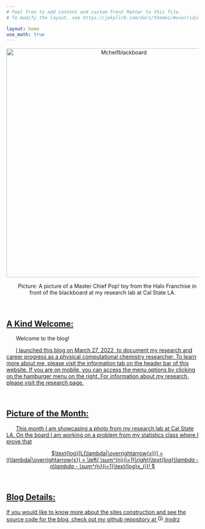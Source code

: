 ```yaml
---
# Feel free to add content and custom Front Matter to this file.
# To modify the layout, see https://jekyllrb.com/docs/themes/#overriding-theme-defaults

layout: home
use_math: true
---
```


<style type="text/css" media="screen">
  .container {
    margin: 10px auto;
    text-align: center;
  }
  p { text-indent: 25px; }
  noind {
    text-indent: 0;
  }
</style>
<!-- Legend:           -->
<!-- noind = no indent -->


<div class="container">
<img src="https://i.ibb.co/cC8qBxk/IMG-9701.jpg" alt="Mcheifblackboard" title="MasterCheifBlackboard" width=600>

<p>Picture: A picture of a Master Chief Pop! toy from the Halo Franchise in front of the blackboard at my research lab at Cal State LA. </p></div>
<!-- must put the p and div at the end of the sentence here -->

<br>

<h2><u>A Kind Welcome: </u></h2>

Welcome to the blog! <u>

I launched this blog on March 27, 2022, to document my research and career progress as a physical computational chemistry researcher. To learn more about me, please visit the information tab on the header bar of this website. If you are on mobile, you can access the menu options by clicking on the hamburger menu on the right. For information about my research, please visit the research page.

<br>

<h2><u>Picture of the Month: </u></h2>
<!-- picture paragraph -->
<p>

This month I am showcasing a photo from my research lab at Cal State LA. On the board I am working on a problem from my statistics class where I prove that 

<div class="container">

$\text{log}[L(\lambda|\overrightarrow{x})] = l(\lambda|\overrightarrow{x}) = \left( \sum^{n}_{i=1}\right)\text{log}\lambda - n\lambda - \sum^{n}_{i=1}\text{log}x_{i}! $

</div>

</p>
<!-- end picture paragraph -->

<br>

<h2><u>Blog Details: </u></h2>
<!-- no ind is defined above, its for indentation -->
<noind> 
If you would like to know more about the sites construction and see the source code for the blog, check out my github repository at <a href="https://github.com/lrodrz">
    <img alt="GitHub logo" src="https://github.githubassets.com/images/modules/logos_page/GitHub-Mark.png" width="16" height="16" />
    lrodrz
</a>
</noind>
<br>





